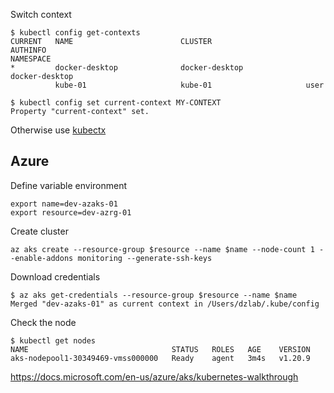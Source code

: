 
Switch context
```
$ kubectl config get-contexts 
CURRENT   NAME                        CLUSTER                     AUTHINFO                                                      NAMESPACE
*         docker-desktop              docker-desktop              docker-desktop                                                
          kube-01                     kube-01                     user    

$ kubectl config set current-context MY-CONTEXT
Property "current-context" set.
```
Otherwise use [kubectx](https://github.com/ahmetb/kubectx)

## Azure
Define variable environment
```
export name=dev-azaks-01
export resource=dev-azrg-01
```
Create cluster
```
az aks create --resource-group $resource --name $name --node-count 1 --enable-addons monitoring --generate-ssh-keys
```
Download credentials
```
$ az aks get-credentials --resource-group $resource --name $name
Merged "dev-azaks-01" as current context in /Users/dzlab/.kube/config
```
Check the node
```
$ kubectl get nodes
NAME                                STATUS   ROLES   AGE    VERSION
aks-nodepool1-30349469-vmss000000   Ready    agent   3m4s   v1.20.9
```
https://docs.microsoft.com/en-us/azure/aks/kubernetes-walkthrough
